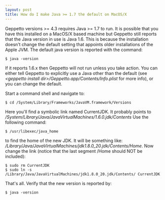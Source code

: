```yaml
---
layout: post
title: How do I make Java >= 1.7 the default on MacOS/X
---
```

Geppetto versions >= 4.3 requires Java >= 1.7 to run. It is possible that you have this
installed on a MacOS/X based machine but Geppetto still reports that the Java version
in use is Java 1.6. This is because the installation doesn't change the default setting
that appoints older installations of the Apple JVM. The default java version is reported
with the command:

    $ java -version

If it reports 1.6.x then Geppetto will not run unless you take action. You can either
tell Geppetto to explicitly use a Java other than the default
(see _&lt;geppetto install dir&gt;/Geppetto.app/Contents/Info.plist_ for more info), or you can
change the default.

Start a command shell and navigate to:

    $ cd /System/Library/Frameworks/JavaVM.framework/Versions

Here you'll find a symbolic link named CurrentJDK. It probably points to
_/System/Library/Java/JavaVirtualMachines/1.6.0.jdk/Contents_ Use the following command:

    $ /usr/libexec/java_home

to find the home of the new JDK. It will be something like:
_/Library/Java/JavaVirtualMachines/jdk1.8.0_20.jdk/Contents/Home_.
Now change the link (notice that the last segment /Home should NOT be included):

    $ sudo rm CurrentJDK
    $ sudo ln -s /Library/Java/JavaVirtualMachines/jdk1.8.0_20.jdk/Contents/ CurrentJDK

That's all. Verify that the new version is reported by:

    $ java -version
